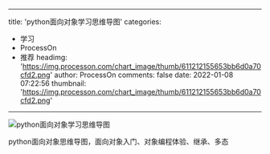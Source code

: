 
---
title: 'python面向对象学习思维导图'
categories: 
 - 学习
 - ProcessOn
 - 推荐
headimg: 'https://img.processon.com/chart_image/thumb/611212155653bb6d0a70cfd2.png'
author: ProcessOn
comments: false
date: 2022-01-08 07:22:56
thumbnail: 'https://img.processon.com/chart_image/thumb/611212155653bb6d0a70cfd2.png'
---

<div>   
<img class="thumb" alt="python面向对象学习思维导图" src="https://img.processon.com/chart_image/thumb/611212155653bb6d0a70cfd2.png" referrerpolicy="no-referrer">
<p>python面向对象思维导图，面向对象入门、对象编程体验、继承、多态</p>  
</div>
            